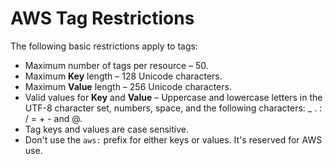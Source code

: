 # AWS Tag Restrictions<a name="resource-tagging-restrictions"></a>

The following basic restrictions apply to tags:
+ Maximum number of tags per resource – 50\.
+ Maximum **Key** length – 128 Unicode characters\.
+ Maximum **Value** length – 256 Unicode characters\.
+ Valid values for **Key** and **Value** – Uppercase and lowercase letters in the UTF\-8 character set, numbers, space, and the following characters: \_ \. : / = \+ \- and @\.
+ Tag keys and values are case sensitive\.
+ Don't use the `aws:` prefix for either keys or values\. It's reserved for AWS use\.